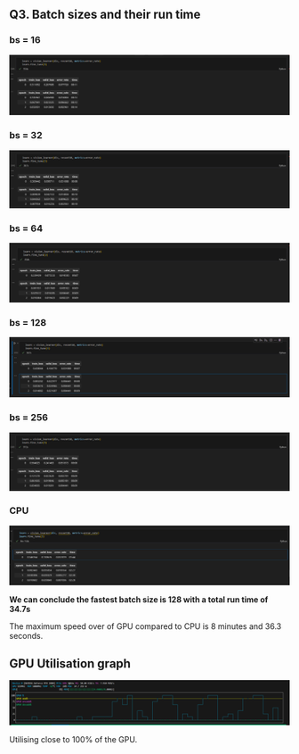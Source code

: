 ## Q3. Batch sizes and their run time

### bs = 16
<kbd>
  <img src="../images/bs16.PNG">
</kbd>

### bs = 32
<kbd>
  <img src="../images/bs32.PNG">
</kbd>

### bs = 64
<kbd>
  <img src="../images/bs64.PNG">
</kbd>

### bs = 128
<kbd>
  <img src="../images/bs128.PNG">
</kbd>

### bs = 256
<kbd>
  <img src="../images/bs256.PNG">
</kbd>

### CPU
<kbd>
  <img src="../images/cpufrozen.PNG">
</kbd>

**We can conclude the fastest batch size is 128 with a total run time of 34.7s** 

The maximum speed over of GPU compared to CPU is 8 minutes and 36.3 seconds. 

## GPU Utilisation graph
<kbd>
  <img src="../images/nvtop.PNG">
</kbd>

Utilising close to 100% of the GPU.
